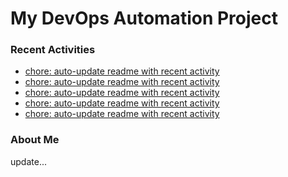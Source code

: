 # My DevOps Automation Project

### Recent Activities
<!-- activity:START -->
- [chore: auto-update readme with recent activity](https://github.com/kaigiii/mybowling-app/commit/0743e4fa16c4d88bdcfba418b6ce9dbfc2928436)
- [chore: auto-update readme with recent activity](https://github.com/kaigiii/mybowling-app/commit/35b46999e7fb4e5bf696fe45e70ddc7f7a8fa936)
- [chore: auto-update readme with recent activity](https://github.com/kaigiii/mybowling-app/commit/923fb7c4658f5e4742a8694501a4302da9f33db1)
- [chore: auto-update readme with recent activity](https://github.com/kaigiii/mybowling-app/commit/dc1561bf474f663be9800abf4917ebd111e7902f)
- [chore: auto-update readme with recent activity](https://github.com/kaigiii/mybowling-app/commit/e4c53e9bf5248c934ef0d00c04ff9072ff853304)
<!-- activity:END -->

### About Me
<!-- MYLINKS:START -->
<!-- MYLINKS:END -->

update...
